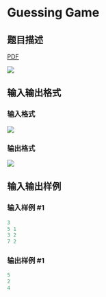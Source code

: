 # Guessing Game

## 题目描述

[problemUrl]: https://uva.onlinejudge.org/index.php?option=com_onlinejudge&Itemid=8&category=226&page=show_problem&problem=2943

[PDF](https://uva.onlinejudge.org/external/118/p11843.pdf)

![](https://cdn.luogu.com.cn/upload/vjudge_pic/UVA11843/2add1f8457ab0fec47eaff1c12dfdab4869db5e2.png)

## 输入输出格式

### 输入格式

![](https://cdn.luogu.com.cn/upload/vjudge_pic/UVA11843/14e8644574704026103f2a5e63f743eeddc93f4b.png)

### 输出格式

![](https://cdn.luogu.com.cn/upload/vjudge_pic/UVA11843/f8ecb464d58dd1e8e74514776f0b1e4c1ccd0326.png)

## 输入输出样例

### 输入样例 #1

```cpp
3
5 1
3 2
7 2
```


### 输出样例 #1

```cpp
5
2
4
```


